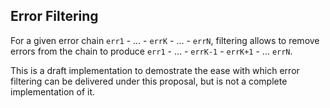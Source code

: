 ## Error Filtering 

For a given error chain `err1` - ... - `errK` - ... - `errN`,
filtering allows to remove errors from the chain to produce `err1` - ... - `errK-1` - `errK+1` - ... `errN`.

This is a draft implementation to demostrate the ease with which error filtering can be delivered under this proposal, 
but is not a complete implementation of it.
